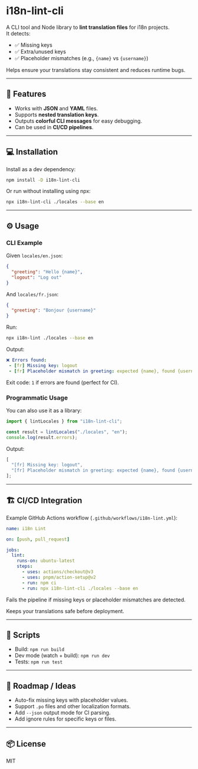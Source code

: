 # i18n-lint-cli

A CLI tool and Node library to **lint translation files** for i18n projects.  
It detects:

- ✅ Missing keys
- ✅ Extra/unused keys
- ✅ Placeholder mismatches (e.g., `{name}` vs `{username}`)

Helps ensure your translations stay consistent and reduces runtime bugs.

---

## 🌟 Features

- Works with **JSON** and **YAML** files.
- Supports **nested translation keys**.
- Outputs **colorful CLI messages** for easy debugging.
- Can be used in **CI/CD pipelines**.

---

## 💻 Installation

Install as a dev dependency:

```bash
npm install -D i18n-lint-cli
```

Or run without installing using npx:

```bash
npx i18n-lint-cli ./locales --base en
```

---

## ⚙️ Usage

### CLI Example

Given `locales/en.json`:

```json
{
  "greeting": "Hello {name}",
  "logout": "Log out"
}
```

And `locales/fr.json`:

```json
{
  "greeting": "Bonjour {username}"
}
```

Run:

```bash
npx i18n-lint ./locales --base en
```

Output:

```yaml
❌ Errors found:
 - [fr] Missing key: logout
 - [fr] Placeholder mismatch in greeting: expected {name}, found {username}
```

Exit code: `1` if errors are found (perfect for CI).

### Programmatic Usage

You can also use it as a library:

```ts
import { lintLocales } from "i18n-lint-cli";

const result = lintLocales("./locales", "en");
console.log(result.errors);
```

Output:

```js
[
  "[fr] Missing key: logout",
  "[fr] Placeholder mismatch in greeting: expected {name}, found {username}",
];
```

---

## 🏗️ CI/CD Integration

Example GitHub Actions workflow (`.github/workflows/i18n-lint.yml`):

```yaml
name: i18n Lint

on: [push, pull_request]

jobs:
  lint:
    runs-on: ubuntu-latest
    steps:
      - uses: actions/checkout@v3
      - uses: pnpm/action-setup@v2
      - run: npm ci
      - run: npx i18n-lint-cli ./locales --base en
```

Fails the pipeline if missing keys or placeholder mismatches are detected.

Keeps your translations safe before deployment.

---

## 🔧 Scripts

- Build: `npm run build`
- Dev mode (watch + build): `npm run dev`
- Tests: `npm run test`

---

## 📝 Roadmap / Ideas

- Auto-fix missing keys with placeholder values.
- Support `.po` files and other localization formats.
- Add `--json` output mode for CI parsing.
- Add ignore rules for specific keys or files.

---

## 📦 License

MIT
